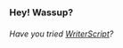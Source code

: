 ### Hey! Wassup?

###### Have you tried [WriterScript](https://github.com/Saket-Upadhyay/WriterScript)?
